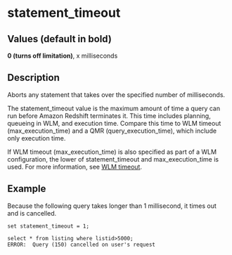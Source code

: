 # statement\_timeout<a name="r_statement_timeout"></a>

## Values \(default in bold\)<a name="r_statement_timeout-values"></a>

 **0 \(turns off limitation\)**, x milliseconds

## Description<a name="r_statement_timeout-description"></a>

Aborts any statement that takes over the specified number of milliseconds\.

The statement\_timeout value is the maximum amount of time a query can run before Amazon Redshift terminates it\. This time includes planning, queueing in WLM, and execution time\. Compare this time to WLM timeout \(max\_execution\_time\) and a QMR \(query\_execution\_time\), which include only execution time\.

If WLM timeout \(max\_execution\_time\) is also specified as part of a WLM configuration, the lower of statement\_timeout and max\_execution\_time is used\. For more information, see [WLM timeout](cm-c-defining-query-queues.md#wlm-timeout)\.

## Example<a name="r_statement_timeout-example"></a>

Because the following query takes longer than 1 millisecond, it times out and is cancelled\.

```
set statement_timeout = 1;

select * from listing where listid>5000;
ERROR:  Query (150) cancelled on user's request
```
